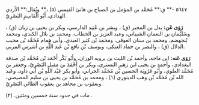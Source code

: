 ٥٦٤٧ -** ق:** مُحَمَّد بن المؤمل بن الصباح بن هانئ القيسي (٥) ،** ويُقال:** الأزدي الهدادي، أَبُو الْقَاسِمِ البَصْرِيّ.

**رَوَى عَن:** بدل بن المحبر (ق) ، وبشر بن عُبَيد الدارسي، وبكر بن يحيى بن زبان (ق) ، وسُلَيْمان بن النعمان الشيباني، وعبد العزيز بن الخطاب، ومحمد بن بلال الكندي، ومحمد بْنجهضم، ومحمد بن سنان العوقي، ومحمد بْن كثير العبدي، وأبي همام مُحَمَّد بْن محبب الدلال (ق) ، والنضر بن حماد العتكي، ويوسف بْن نافع بْن عَبد اللَّهِ بن أشرس المزني.

**رَوَى عَنه:** ابن ماجه، وأحمد بْن الليث بن برويه الوزان، وأَبُو بَكْر أَحْمَد بْن مُحَمَّد بْن صدقة البغدادي، وأحمد بن يحيى ابن زهير التستري، وبكر بن أَحْمَدَ بن مقبل البَصْرِيّ، وجعفر بن مُحَمَّد العلوي، وأَبُو عَرُوبَة الحسين بْن مُحَمَّد الحراني، وأبو بكر عَبْد اللَّهِ بْن أَبي داود، وعَبد الله بْن مُحَمَّد بْن وهب الدينوري (١) ، ومحمد بن مُحَمَّد بن يحيى بن سليم المصيصي، ويعقوب بن مجاهد بن يعقوب الطائي البَصْرِيّ.

مات في حدود سنة خمسين ومئتين. (٢) .